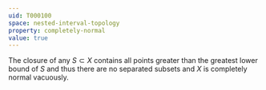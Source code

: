 ```yaml
---
uid: T000100
space: nested-interval-topology
property: completely-normal
value: true
---
```

The closure of any $S \subset X$ contains all points greater than the greatest lower bound of $S$ and thus there are no separated subsets and $X$ is completely normal vacuously.

